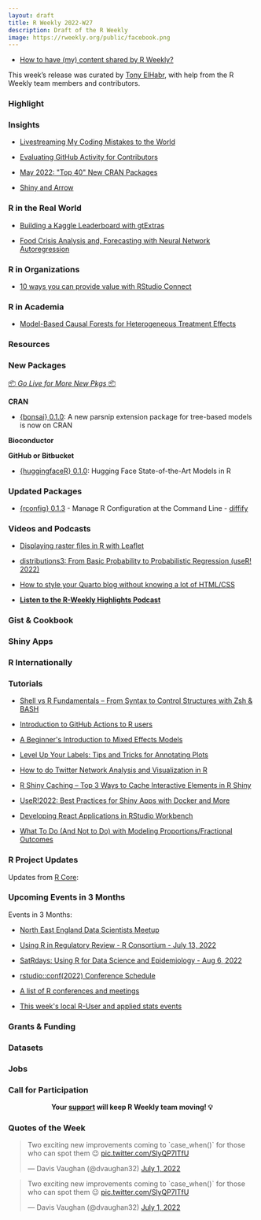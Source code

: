 ```yaml
---
layout: draft
title: R Weekly 2022-W27
description: Draft of the R Weekly
image: https://rweekly.org/public/facebook.png
---
```



+ [How to have (my) content shared by R Weekly?](https://github.com/rweekly/rweekly.org#how-to-have-my-content-shared-by-r-weekly)

This week’s release was curated by [Tony ElHabr](@TonyElHabr), with help from the R Weekly team members and contributors.

###  Highlight



### Insights

+ [Livestreaming My Coding Mistakes to the World](https://datasciencebydesign.org/blog/livestreaming-my-coding-mistakes-to-the-world)

+ [Evaluating GitHub Activity for Contributors](https://ropensci.org/blog/2022/07/01/evaluating-github-activity-for-contributors/)

+ [May 2022: "Top 40" New CRAN Packages](https://rviews.rstudio.com/2022/06/28/may-2022-top-40-new-cran-packages/)

+ [Shiny and Arrow](https://www.rstudio.com/blog/shiny-and-arrow/)

### R in the Real World

+ [Building a Kaggle Leaderboard with gtExtras](https://heads0rtai1s.github.io/2022/06/30/kaggle-leaderboard-gtextras/)

+ [Food Crisis Analysis and, Forecasting with Neural Network Autoregression](https://datageeek.com/2022/06/30/food-crisis-analysis-and-forecasting-with-neural-network-autoregression/)

###  R in Organizations

+ [10 ways you can provide value with RStudio Connect](https://www.rstudio.com/blog/10-ways-rstudio-connect/)

###  R in Academia

+ [Model-Based Causal Forests for Heterogeneous Treatment Effects](https://www.zeileis.org/news/causal_forests/)

###  Resources



###  New Packages

<p class="added-hostname"><a href="https://rweekly.org/live" target="_blank" class="externalLink">📦 <i>Go Live for More New Pkgs</i> 📦</a></p>

**CRAN**

+ [{bonsai} 0.1.0](https://www.tidyverse.org/blog/2022/06/bonsai-0-1-0/): A new parsnip extension package for tree-based models is now on CRAN


**Bioconductor**



**GitHub or Bitbucket**

+ [{huggingfaceR} 0.1.0](https://github.com/farach/huggingfaceR): Hugging Face State-of-the-Art Models in R

### Updated Packages

* [{rconfig} 0.1.3](https://CRAN.R-project.org/package=rconfig) - Manage R Configuration at the Command Line - [diffify](https://diffify.com/R/rconfig)

###  Videos and Podcasts

+ [Displaying raster files in R with Leaflet](https://yegrug.github.io/meetups/2022-06-23/)

+ [distributions3: From Basic Probability to Probabilistic Regression (useR! 2022)](https://www.youtube.com/watch?v=rs7ha1F5S0k)

+ [How to style your Quarto blog without knowing a lot of HTML/CSS](https://www.youtube.com/watch?v=ErRX8plZpQE)

+ [**Listen to the R-Weekly Highlights Podcast**](https://rweekly.fireside.fm/)

### Gist & Cookbook


### Shiny Apps



### R Internationally



###  Tutorials


+ [Shell vs R Fundamentals – From Syntax to Control Structures with Zsh & BASH](https://morphoscape.wordpress.com/2022/06/24/shell-vs-r-fundamentals-from-syntax-to-control-structures-with-zsh-amp-bash/)

+ [Introduction to GitHub Actions to R users](https://beamilz.com/posts/series-gha/2022-series-gha-1-what-is/en/)

+ [A Beginner's Introduction to Mixed Effects Models](https://meghan.rbind.io/blog/2022-06-28-a-beginner-s-guide-to-mixed-effects-models/)

+ [Level Up Your Labels: Tips and Tricks for Annotating Plots](https://www.cararthompson.com/talks/user2022)

+ [How to do Twitter Network Analysis and Visualization in R](https://levelup.gitconnected.com/how-to-do-amazing-twitter-network-analysis-in-r-2c258537dd7d)

+ [R Shiny Caching – Top 3 Ways to Cache Interactive Elements in R Shiny](https://appsilon.com/r-shiny-caching/)

+ [UseR!2022: Best Practices for Shiny Apps with Docker and More](https://hosting.analythium.io/user-2022-best-practicesfor-shiny-apps-with-docker-and-more/)

+ [Developing React Applications in RStudio Workbench](https://www.jumpingrivers.com/blog/react-workbench/)

+ [What To Do (And Not to Do) with Modeling Proportions/Fractional Outcomes](https://www.robertkubinec.com/post/limited_dvs/)

<!--<div class="post-more-begin></div><div class="post-more-end"></div>-->

###  R Project Updates

Updates from [R Core](http://developer.r-project.org/blosxom.cgi/R-devel/NEWS):


###  Upcoming Events in 3 Months

Events in 3 Months:

+ [North East England Data Scientists Meetup](https://www.jumpingrivers.com/blog/north-east-data-scientists-meetup/)

+ [Using R in Regulatory Review - R Consortium - July 13, 2022](https://www.r-consortium.org/webinars)

+ [SatRdays: Using R for Data Science and Epidemiology - Aug 6, 2022](https://www.r-consortium.org/events/2022/06/20/francophone-satrday-conference-coming-soon-save-the-date)

+ [rstudio::conf(2022) Conference Schedule](https://www.rstudio.com/blog/rstudio-2022-conf-schedule/)

+ [A list of R conferences and meetings](https://jumpingrivers.github.io/meetingsR/events.html)

+ [This week's local R-User and applied stats events](https://community.rstudio.com/c/irl)

### Grants & Funding


### Datasets



### Jobs



###  Call for Participation



<p class="hide-support added-hostname support-rweekly" style="text-align: center;font-weight: bold;">Your <a class="non-visited externalLink" href="https://www.patreon.com/rweekly" onclick="pas(this)">support</a> will keep R Weekly team moving! 💡</p>

### Quotes of the Week

<blockquote class="twitter-tweet"><p lang="en" dir="ltr">Two exciting new improvements coming to `case_when()` for those who can spot them 😉 <a href="https://t.co/SlyQP7lTfU">pic.twitter.com/SlyQP7lTfU</a></p>&mdash; Davis Vaughan (@dvaughan32) <a href="https://twitter.com/dvaughan32/status/1542942862077317121?ref_src=twsrc%5Etfw">July 1, 2022</a></blockquote> <script async src="https://platform.twitter.com/widgets.js" charset="utf-8"></script>

<blockquote class="twitter-tweet"><p lang="en" dir="ltr">Two exciting new improvements coming to `case_when()` for those who can spot them 😉 <a href="https://t.co/SlyQP7lTfU">pic.twitter.com/SlyQP7lTfU</a></p>&mdash; Davis Vaughan (@dvaughan32) <a href="https://twitter.com/dvaughan32/status/1542942862077317121?ref_src=twsrc%5Etfw">July 1, 2022</a></blockquote> <script async src="https://platform.twitter.com/widgets.js" charset="utf-8"></script> 
